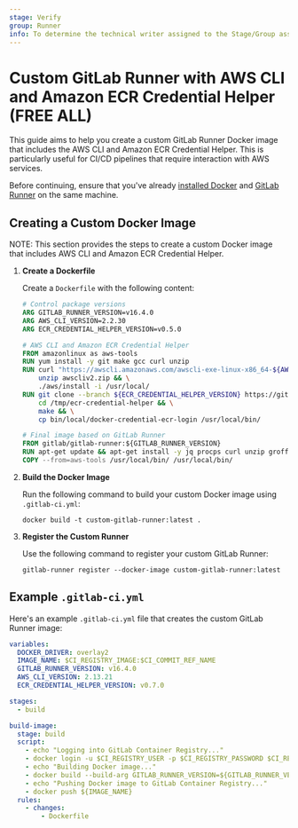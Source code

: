```yaml
---
stage: Verify
group: Runner
info: To determine the technical writer assigned to the Stage/Group associated with this page, see https://about.gitlab.com/handbook/product/ux/technical-writing/#assignments
---
```


# Custom GitLab Runner with AWS CLI and Amazon ECR Credential Helper **(FREE ALL)**

This guide aims to help you create a custom GitLab Runner Docker image that includes the AWS CLI and Amazon ECR Credential Helper. This is particularly useful for CI/CD pipelines that require interaction with AWS services.

Before continuing, ensure that you've already
[installed Docker](https://docs.docker.com/get-docker/) and
[GitLab Runner](../install/index.md) on the same machine.

## Creating a Custom Docker Image

NOTE:
This section provides the steps to create a custom Docker image that includes AWS CLI and Amazon ECR Credential Helper.

1. **Create a Dockerfile**

    Create a `Dockerfile` with the following content:

    ```Dockerfile
    # Control package versions
    ARG GITLAB_RUNNER_VERSION=v16.4.0
    ARG AWS_CLI_VERSION=2.2.30
    ARG ECR_CREDENTIAL_HELPER_VERSION=v0.5.0

    # AWS CLI and Amazon ECR Credential Helper
    FROM amazonlinux as aws-tools
    RUN yum install -y git make gcc curl unzip
    RUN curl "https://awscli.amazonaws.com/awscli-exe-linux-x86_64-${AWS_CLI_VERSION}.zip" -o "awscliv2.zip" && \
        unzip awscliv2.zip && \
        ./aws/install -i /usr/local/
    RUN git clone --branch ${ECR_CREDENTIAL_HELPER_VERSION} https://github.com/awslabs/amazon-ecr-credential-helper.git /tmp/ecr-credential-helper && \
        cd /tmp/ecr-credential-helper && \
        make && \
        cp bin/local/docker-credential-ecr-login /usr/local/bin/

    # Final image based on GitLab Runner
    FROM gitlab/gitlab-runner:${GITLAB_RUNNER_VERSION}
    RUN apt-get update && apt-get install -y jq procps curl unzip groff libgcrypt tar gzip less openssh-client
    COPY --from=aws-tools /usr/local/bin/ /usr/local/bin/
    ```

1. **Build the Docker Image**

    Run the following command to build your custom Docker image using `.gitlab-ci.yml`:

    ```shell
    docker build -t custom-gitlab-runner:latest .
    ```

1. **Register the Custom Runner**

    Use the following command to register your custom GitLab Runner:

    ```shell
    gitlab-runner register --docker-image custom-gitlab-runner:latest
    ```

## Example `.gitlab-ci.yml`

Here's an example `.gitlab-ci.yml` file that creates the custom GitLab Runner image:

```yaml
variables:
  DOCKER_DRIVER: overlay2
  IMAGE_NAME: $CI_REGISTRY_IMAGE:$CI_COMMIT_REF_NAME
  GITLAB_RUNNER_VERSION: v16.4.0
  AWS_CLI_VERSION: 2.13.21
  ECR_CREDENTIAL_HELPER_VERSION: v0.7.0

stages:
  - build

build-image:
  stage: build
  script:
    - echo "Logging into GitLab Container Registry..."
    - docker login -u $CI_REGISTRY_USER -p $CI_REGISTRY_PASSWORD $CI_REGISTRY
    - echo "Building Docker image..."
    - docker build --build-arg GITLAB_RUNNER_VERSION=${GITLAB_RUNNER_VERSION} --build-arg AWS_CLI_VERSION=${AWS_CLI_VERSION} --build-arg ECR_CREDENTIAL_HELPER_VERSION=${ECR_CREDENTIAL_HELPER_VERSION} -t ${IMAGE_NAME} .
    - echo "Pushing Docker image to GitLab Container Registry..."
    - docker push ${IMAGE_NAME}
  rules:
    - changes:
        - Dockerfile
```
